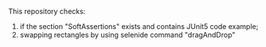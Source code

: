 This repository checks: 
1) if the section "SoftAssertions" exists and contains
JUnit5 code example;
2) swapping rectangles by using selenide command 
"dragAndDrop"